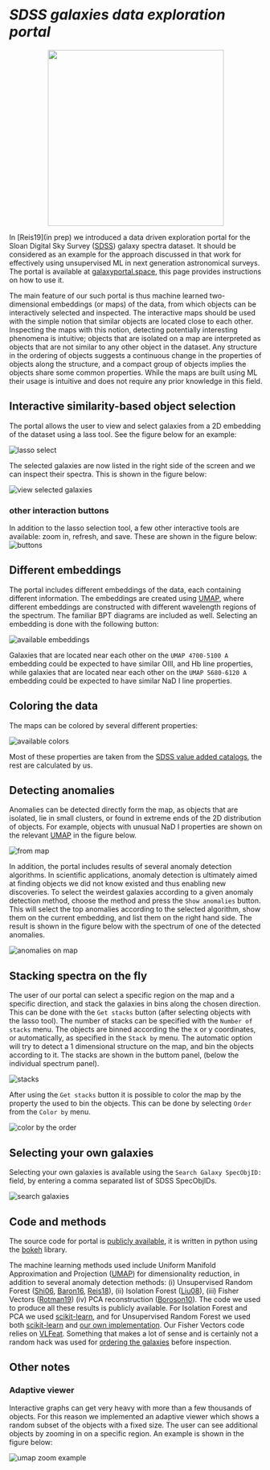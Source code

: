

# *SDSS galaxies data exploration portal*

<div align="center">
<img src="icon.png" , width="350"/>
</div>

In [Reis19](in prep) we introduced  a data driven exploration portal for the Sloan Digital Sky Survey ([SDSS](https://www.sdss.org/)) galaxy spectra dataset. It should be considered as an example for the approach discussed in that work for effectively using unsupervised ML in next generation astronomical surveys. The portal is available at [galaxyportal.space](http://galaxyportal.space), this page provides instructions on how to use it.


The main feature of our such portal is thus  machine learned  two-dimensional embeddings (or maps) of the data, from which objects can be interactively selected and inspected. The interactive maps should be used with the simple notion that similar objects  are located close to each other.    Inspecting the maps with this notion, detecting potentially interesting phenomena is intuitive; objects that are isolated  on a map are interpreted as objects that are not similar to any other object in the dataset. Any structure in the ordering of objects suggests a continuous change in the properties of objects along the structure, and a compact group of objects implies the objects share some common properties. While the maps are built using ML their usage is intuitive and does not require any prior knowledge in this field.  



## Interactive similarity-based object selection
<a id="objectSelection"></a>
The portal allows the user to view and select galaxies from a 2D embedding of the dataset using a lass tool.   See the figure below for an example:

![lasso select](lasso_png.png)

The selected galaxies are now listed in the right side of the screen and we can inspect their spectra.  This is shown in the figure below:

![view selected galaxies](view_selected.png)

### other interaction buttons
In addition to the lasso selection tool, a few other interactive tools are available:  zoom in, refresh, and save. These are shown in the figure below:
![buttons](buttons.png)


## Different embeddings

The portal includes different embeddings of the data, each containing different information. The embeddings are created using  [UMAP](https://github.com/lmcinnes/umap), where different embeddings are constructed with different wavelength regions of the spectrum. The familiar BPT diagrams are included as well. Selecting an embedding is done with the following button:

![available embeddings](embeds.png)

 Galaxies that are located  near each other on the ```UMAP 4700-5100 A``` embedding could be expected to have similar OIII, and Hb line properties, while    galaxies that are located  near each other on the ```UMAP 5680-6120 A``` embedding could be expected to have similar NaD I line properties.

## Coloring the data

The maps can be colored by several different properties:

![available colors](colors.png)

Most of these properties are taken from the [SDSS value added catalogs](https://www.sdss.org/dr14/data_access/value-added-catalogs/), the rest are calculated by us.


##  Detecting anomalies
 <a id="anomalyDetection"></a>

Anomalies can be detected directly form the map, as objects that are isolated, lie in small clusters, or found in extreme ends of the 2D distribution of objects. For example, objects with unusual NaD I properties are shown on the relevant [UMAP](https://github.com/lmcinnes/umap) in the figure below.

![from map](v101.png)

In addition,  the portal includes results of several anomaly detection algorithms. In scientific applications, anomaly detection is ultimately aimed at finding objects  we did not know existed and thus enabling new discoveries. To select the weirdest galaxies according to a given anomaly detection method, choose the method and press the ```Show anomalies``` button. This will select the top anomalies according to the selected algorithm, show them on the current embedding, and list them on the right hand side. The result is shown in the figure below with the spectrum of one of the detected anomalies.

![anomalies on map](anomalies_on_map.png)

## Stacking spectra on the fly

The user of our portal can select a specific region on the map and a specific direction, and stack the galaxies in bins along the chosen direction. This can be done with the  ```Get stacks``` button (after selecting objects with the lasso tool). The number of stacks can be specified with the  ```Number of stacks``` menu. The objects are binned according the the x or y coordinates, or automatically, as specified in the ```Stack by``` menu. The automatic option will try to detect a 1 dimensional structure on the map, and bin the objects according to it. The stacks are shown in the buttom panel, (below the individual spectrum panel).

![stacks](get_stacks.png)

After using the  ```Get stacks``` button it is possible to color the map by  the property the used to bin the objects. This can be done by selecting  ```Order``` from the ```Color by``` menu.

![color by the order](color_by_order.png)





## Selecting your own galaxies
Selecting your own galaxies is available using the ```Search Galaxy SpecObjID:``` field, by entering a comma separated list of SDSS SpecObjIDs.

![search galaxies](search.png)


## Code and methods

The source code for portal is [publicly available](https://github.com/ireis/potral), it is written in python using the [bokeh](https://bokeh.pydata.org/en/latest/) library.

The machine learning methods used  include Uniform Manifold Approximation and Projection ([UMAP](https://github.com/lmcinnes/umap)) for dimensionality reduction, in addition to several anomaly detection methods: (i) Unsupervised Random Forest ([Shi06](https://horvath.genetics.ucla.edu/html/RFclustering/RFclustering/RandomForestHorvath.pdf), [Baron16](https://arxiv.org/abs/1611.07526), [Reis18](https://arxiv.org/abs/1711.00022)), (ii) Isolation Forest ([Liu08](https://scikit-learn.org/stable/modules/generated/sklearn.ensemble.IsolationForest.html#id1)), (iii) Fisher Vectors ([Rotman19](http://www.insticc.org/node/TechnicalProgram/ic3k/presentationDetails/81633)) (iv) PCA reconstruction ([Boroson10](https://ui.adsabs.harvard.edu/abs/2010AJ....140..390B/abstract)).   The code we used to produce all these results is publicly available. For Isolation Forest and PCA we used [scikit-learn](https://scikit-learn.org/stable/), and for Unsupervised Random Forest we used both [scikit-learn](https://scikit-learn.org/stable/) and [our own implementation](https://github.com/ireis/PRF). Our Fisher Vectors code relies on [VLFeat](http://www.vlfeat.org/). Something that makes a lot of sense and is certainly not a random hack was used for [ordering the galaxies](#orderSection) before inspection.

## Other notes

### <a id="zoomInNote"></a> Adaptive viewer

Interactive graphs can get very heavy with more than  a few thousands of objects. For this reason we implemented an adaptive viewer which shows a random subset of the objects with a fixed size. The user can see additional objects by zooming in on a specific region. An example is shown in the figure below:

![umap zoom example](umap_zoom.png)
